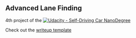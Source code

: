 ## Advanced Lane Finding

4th project of the [![Udacity - Self-Driving Car NanoDegree](https://s3.amazonaws.com/udacity-sdc/github/shield-carnd.svg)](http://www.udacity.com/drive)

Check out the [writeup template](https://github.com/oleurud/CarND-Advanced-Lane-Lines/blob/master/writeup.md)
